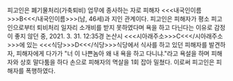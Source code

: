피고인은 폐기물처리(가축퇴비) 업무에 종사하는 자로 피해자 <<<내국인이름>>>B<<</내국인이름>>>(남, 46세)과 지인 관계이다.
피고인은 피해자가 평소 피고인으로부터 퇴비처리 일자리 소개비를 받지 못하였다며 욕을 하고 다닌다는 이유로 감정이 좋지 않던 중, 2021. 3. 31. 12:35경 논산시 <<<시아래주소>>>C<<</시아래주소>>>에 있는 <<<식당>>>D<<</식당>>>식당에서 식사를 하고 있던 피해자를 발견하자, 피해자에게 다가가 "너 이 나쁜놈아 왜 내 욕을 하고 다니냐."라고 욕설을 하며 피해자와 상호 말다툼을 하다 손으로 피해자의 멱살을 1회 잡아 밀쳤다.
이로써 피고인은 피해자를 폭행하였다.